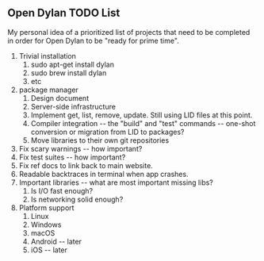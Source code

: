 ## Open Dylan TODO List

My personal idea of a prioritized list of projects that need to be
completed in order for Open Dylan to be "ready for prime time".

1.  Trivial installation
    1.  sudo apt-get install dylan
    1.  sudo brew install dylan
    1.  etc
1.  package manager
    1.  Design document
    1.	Server-side infrastructure
    1.  Implement get, list, remove, update. Still using LID files at this point.
    1.  Compiler integration -- the "build" and "test" commands -- one-shot conversion or migration from LID to packages?
    1.  Move libraries to their own git repositories
1.  Fix scary warnings -- how important?
1.  Fix test suites -- how important?
1.  Fix ref docs to link back to main website.
1.  Readable backtraces in terminal when app crashes.
1.  Important libraries -- what are most important missing libs?
    1.  Is I/O fast enough?
    1.  Is networking solid enough?
1.  Platform support
    1.  Linux
    1.  Windows
    1.  macOS
    1.  Android -- later
    1.  iOS -- later
